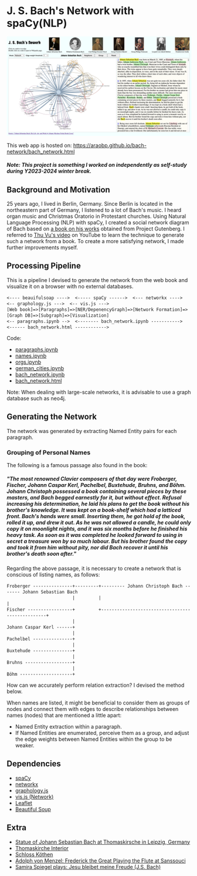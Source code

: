 # J. S. Bach's Network with spaCy(NLP)

<a href="https://araobp.github.io/bach-network/bach_network.html
"><img src="docs/bach_network.png" width=800></a>

This web app is hosted on: https://araobp.github.io/bach-network/bach_network.html

<h5>Note: This project is something I worked on independently as self-study during Y2023-2024 winter break.</h5>

## Background and Motivation

25 years ago, I lived in Berlin, Germany. Since Berlin is located in the northeastern part of Germany, I listened to a lot of Bach's music. I heard organ music and Christmas Oratorio in Protestant churches. Using Natural Language Processing (NLP) with spaCy, I created a social network diagram of Bach based on [a book on his works](https://www.gutenberg.org/cache/epub/35041/pg35041-images.html) obtained from Project Gutenberg. I referred to [Thu Vu's video](https://youtu.be/fAHkJ_Dhr50) on YouTube to learn the technique to generate such a network from a book. To create a more satisfying network, I made further improvements myself.

## Processing Pipeline

This is a pipeline I devised to generate the network from the web book and visualize it on a browser with no external databases.

```
<---- beauifulsoap ---->  <----- spaCy ------>  <--- networkx ---->  <-- graphology.js --->  <-- vis.js --->
[Web book]=>[Paragraphs]=>[NER/DepenencyGraph]=>[Network Formation]=>[Graph DB]=>[Subgraph]=>[Visualization]
<-- paragraphs.ipynb -->  <-------- bach_network.ipynb ----------->  <------ bach_network.html ------------>
```

Code:
- [paragraphs.ipynb](ipynb/paragraphs.ipynb)
- [names.ipynb](ipynb/names.ipynb)
- [orgs.ipynb](ipynb/orgs.ipynb)
- [german_cities.ipynb](ipynb/german_cities.ipynb)
- [bach_network.ipynb](ipynb/bach_network.ipynb)
- [bach_network.html](docs/bach_network.html)

Note: When dealing with large-scale networks, it is advisable to use a graph database such as neo4j.

## Generating the Network

The network was generated by extracting Named Entity pairs for each paragraph.

### Grouping of Personal Names

The following is a famous passage also found in the book:

<h5>"The most renowned Clavier composers of that day were Froberger, Fischer, Johann Caspar Kerl, Pachelbel, Buxtehude, Bruhns, and Böhm. Johann Christoph possessed a book containing several pieces by these masters, and Bach begged earnestly for it, but without effect. Refusal increasing his determination, he laid his plans to get the book without his brother's knowledge. It was kept on a book-shelf which had a latticed front. Bach's hands were small. Inserting them, he got hold of the book, rolled it up, and drew it out. As he was not allowed a candle, he could only copy it on moonlight nights, and it was six months before he finished his heavy task. As soon as it was completed he looked forward to using in secret a treasure won by so much labour. But his brother found the copy and took it from him without pity, nor did Bach recover it until his brother's death soon after."</h5>

Regarding the above passage, it is necessary to create a network that is conscious of listing names, as follows:

```
Froberger ---------------+---------+--------- Johann Christoph Bach ------- Johann Sebastian Bach
                         |         |                                                 |
Fischer -----------------+         +-------------------------------------------------+
                         |
Johann Caspar Kerl ------+
                         |
Pachelbel ---------------+
                         |
Buxtehude ---------------+
                         |
Bruhns ------------------+
                         |
Böhm --------------------+
```


How can we accurately perform relation extraction? I devised the method below.

When names are listed, it might be beneficial to consider them as groups of nodes and connect them with edges to describe relationships between names (nodes) that are mentioned a little apart:
- Named Entity extraction within a paragraph.
- If Named Entities are enumerated, perceive them as a group, and adjust the edge weights between Named Entities within the group to be weaker.

## Dependencies

- [spaCy](https://spacy.io/)
- [networkx](https://networkx.org/documentation/stable/index.html)
- [graphology.js](https://graphology.github.io/)
- [vis.js (Network)](https://visjs.github.io/vis-network/docs/network/)
- [Leaflet](https://leafletjs.com/)
- [Beautiful Soup](https://www.crummy.com/software/BeautifulSoup/)

## Extra

- [Statue of Johann Sebastian Bach at Thomaskirsche in Leipzig, Germany](https://commons.wikimedia.org/wiki/File:Vxla-jsbach-at-thomaskirsche.jpg)
- [Thomaskirche Interior](https://en.wikipedia.org/wiki/File:Thomaskirche_Interior.jpg)
- [Schloss Köthen](https://commons.wikimedia.org/wiki/File:SchlossK%C3%B6then4-2012-2.JPG)
- [Adolph von Menzel: Frederick the Great Playing the Flute at Sanssouci](https://commons.wikimedia.org/wiki/File:Adolph_Menzel_-_Fl%C3%B6tenkonzert_Friedrichs_des_Gro%C3%9Fen_in_Sanssouci_-_Google_Art_Project.jpg)
- [Samira Spiegel plays: Jesu bleibet meine Freude (J.S. Bach)](https://youtu.be/kGt5i_YT07s)
